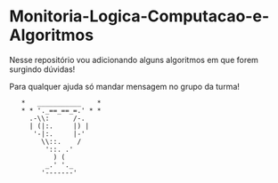# Monitoria-Logica-Computacao-e-Algoritmos

Nesse repositório vou adicionando alguns algoritmos em que forem surgindo dúvidas!

Para qualquer ajuda só mandar mensagem no grupo da turma!

       *   ___________    *  
       * * '._==_==_=.' * *   
         .-\\:      /-.    
         | (|:.     |) |    
          '-|:.     |-'     
            \\::.    /      
             '::. .'        
               ) (         
             _.' '._        
            '-------'       
